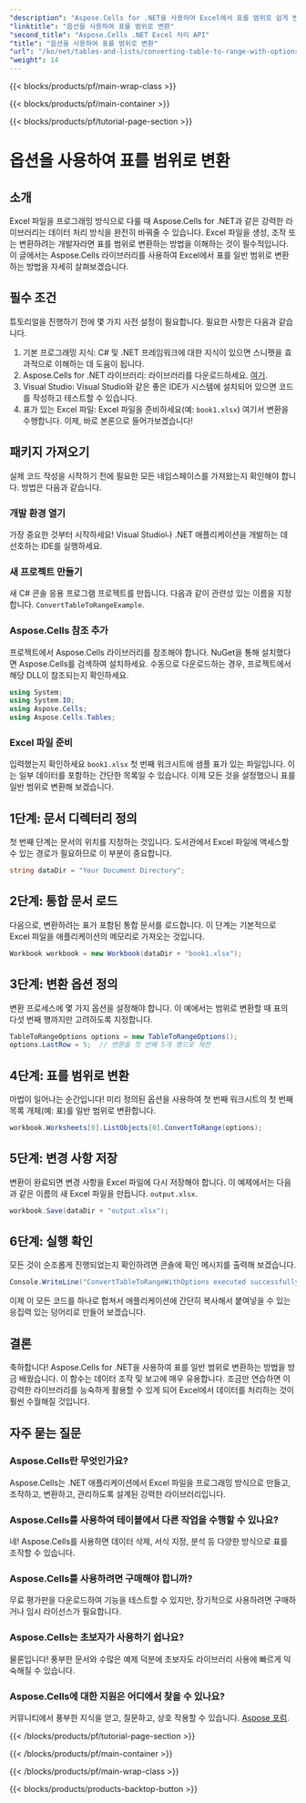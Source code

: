 ```yaml
---
"description": "Aspose.Cells for .NET을 사용하여 Excel에서 표를 범위로 쉽게 변환하고 단계별 안내를 받아보세요. Excel 데이터 조작 기술을 향상시켜 보세요."
"linktitle": "옵션을 사용하여 표를 범위로 변환"
"second_title": "Aspose.Cells .NET Excel 처리 API"
"title": "옵션을 사용하여 표를 범위로 변환"
"url": "/ko/net/tables-and-lists/converting-table-to-range-with-options/"
"weight": 14
---
```


{{< blocks/products/pf/main-wrap-class >}}

{{< blocks/products/pf/main-container >}}

{{< blocks/products/pf/tutorial-page-section >}}

# 옵션을 사용하여 표를 범위로 변환

## 소개
Excel 파일을 프로그래밍 방식으로 다룰 때 Aspose.Cells for .NET과 같은 강력한 라이브러리는 데이터 처리 방식을 완전히 바꿔줄 수 있습니다. Excel 파일을 생성, 조작 또는 변환하려는 개발자라면 표를 범위로 변환하는 방법을 이해하는 것이 필수적입니다. 이 글에서는 Aspose.Cells 라이브러리를 사용하여 Excel에서 표를 일반 범위로 변환하는 방법을 자세히 살펴보겠습니다. 
## 필수 조건
튜토리얼을 진행하기 전에 몇 가지 사전 설정이 필요합니다. 필요한 사항은 다음과 같습니다.
1. 기본 프로그래밍 지식: C# 및 .NET 프레임워크에 대한 지식이 있으면 스니펫을 효과적으로 이해하는 데 도움이 됩니다.
2. Aspose.Cells for .NET 라이브러리: 라이브러리를 다운로드하세요. [여기](https://releases.aspose.com/cells/net/). 
3. Visual Studio: Visual Studio와 같은 좋은 IDE가 시스템에 설치되어 있으면 코드를 작성하고 테스트할 수 있습니다.
4. 표가 있는 Excel 파일: Excel 파일을 준비하세요(예: `book1.xlsx`) 여기서 변환을 수행합니다.
이제, 바로 본론으로 들어가보겠습니다!
## 패키지 가져오기
실제 코드 작성을 시작하기 전에 필요한 모든 네임스페이스를 가져왔는지 확인해야 합니다. 방법은 다음과 같습니다.
### 개발 환경 열기
가장 중요한 것부터 시작하세요! Visual Studio나 .NET 애플리케이션을 개발하는 데 선호하는 IDE를 실행하세요. 
### 새 프로젝트 만들기
새 C# 콘솔 응용 프로그램 프로젝트를 만듭니다. 다음과 같이 관련성 있는 이름을 지정합니다. `ConvertTableToRangeExample`.
### Aspose.Cells 참조 추가
프로젝트에서 Aspose.Cells 라이브러리를 참조해야 합니다. NuGet을 통해 설치했다면 Aspose.Cells를 검색하여 설치하세요. 수동으로 다운로드하는 경우, 프로젝트에서 해당 DLL이 참조되는지 확인하세요.
```csharp
using System;
using System.IO;
using Aspose.Cells;
using Aspose.Cells.Tables;
```
### Excel 파일 준비
입력했는지 확인하세요 `book1.xlsx` 첫 번째 워크시트에 샘플 표가 있는 파일입니다. 이는 일부 데이터를 포함하는 간단한 목록일 수 있습니다.
이제 모든 것을 설정했으니 표를 일반 범위로 변환해 보겠습니다.
## 1단계: 문서 디렉터리 정의
첫 번째 단계는 문서의 위치를 지정하는 것입니다. 도서관에서 Excel 파일에 액세스할 수 있는 경로가 필요하므로 이 부분이 중요합니다.
```csharp
string dataDir = "Your Document Directory";
```
## 2단계: 통합 문서 로드
다음으로, 변환하려는 표가 포함된 통합 문서를 로드합니다. 이 단계는 기본적으로 Excel 파일을 애플리케이션의 메모리로 가져오는 것입니다.
```csharp
Workbook workbook = new Workbook(dataDir + "book1.xlsx");
```
## 3단계: 변환 옵션 정의
변환 프로세스에 몇 가지 옵션을 설정해야 합니다. 이 예에서는 범위로 변환할 때 표의 다섯 번째 행까지만 고려하도록 지정합니다.
```csharp
TableToRangeOptions options = new TableToRangeOptions();
options.LastRow = 5;  // 변환을 첫 번째 5개 행으로 제한
```
## 4단계: 표를 범위로 변환
마법이 일어나는 순간입니다! 미리 정의된 옵션을 사용하여 첫 번째 워크시트의 첫 번째 목록 개체(예: 표)를 일반 범위로 변환합니다.
```csharp
workbook.Worksheets[0].ListObjects[0].ConvertToRange(options);
```
## 5단계: 변경 사항 저장
변환이 완료되면 변경 사항을 Excel 파일에 다시 저장해야 합니다. 이 예제에서는 다음과 같은 이름의 새 Excel 파일을 만듭니다. `output.xlsx`.
```csharp
workbook.Save(dataDir + "output.xlsx");
```
## 6단계: 실행 확인
모든 것이 순조롭게 진행되었는지 확인하려면 콘솔에 확인 메시지를 출력해 보겠습니다.
```csharp
Console.WriteLine("ConvertTableToRangeWithOptions executed successfully.\r\n");
```
이제 이 모든 코드를 하나로 합쳐서 애플리케이션에 간단히 복사해서 붙여넣을 수 있는 응집력 있는 덩어리로 만들어 보겠습니다.
## 결론
축하합니다! Aspose.Cells for .NET을 사용하여 표를 일반 범위로 변환하는 방법을 방금 배웠습니다. 이 함수는 데이터 조작 및 보고에 매우 유용합니다. 조금만 연습하면 이 강력한 라이브러리를 능숙하게 활용할 수 있게 되어 Excel에서 데이터를 처리하는 것이 훨씬 수월해질 것입니다.
## 자주 묻는 질문
### Aspose.Cells란 무엇인가요?
Aspose.Cells는 .NET 애플리케이션에서 Excel 파일을 프로그래밍 방식으로 만들고, 조작하고, 변환하고, 관리하도록 설계된 강력한 라이브러리입니다.
### Aspose.Cells를 사용하여 테이블에서 다른 작업을 수행할 수 있나요?
네! Aspose.Cells를 사용하면 데이터 삭제, 서식 지정, 분석 등 다양한 방식으로 표를 조작할 수 있습니다.
### Aspose.Cells를 사용하려면 구매해야 합니까?
무료 평가판을 다운로드하여 기능을 테스트할 수 있지만, 장기적으로 사용하려면 구매하거나 임시 라이선스가 필요합니다.
### Aspose.Cells는 초보자가 사용하기 쉽나요?
물론입니다! 풍부한 문서와 수많은 예제 덕분에 초보자도 라이브러리 사용에 빠르게 익숙해질 수 있습니다.
### Aspose.Cells에 대한 지원은 어디에서 찾을 수 있나요?
커뮤니티에서 풍부한 지식을 얻고, 질문하고, 상호 작용할 수 있습니다. [Aspose 포럼](https://forum.aspose.com/c/cells/9).

{{< /blocks/products/pf/tutorial-page-section >}}

{{< /blocks/products/pf/main-container >}}

{{< /blocks/products/pf/main-wrap-class >}}

{{< blocks/products/products-backtop-button >}}